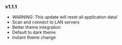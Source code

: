 ### v1.1.1
* WARNING: This update will reset all application data!
* Scan and connect to LAN servers
* Better theme integration
* Default to dark theme
* Instant theme change
